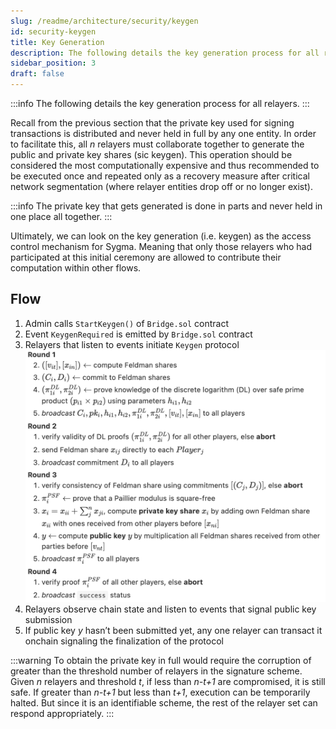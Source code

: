 ```yaml
---
slug: /readme/architecture/security/keygen
id: security-keygen
title: Key Generation
description: The following details the key generation process for all relayers.
sidebar_position: 3
draft: false
---
```


:::info
The following details the key generation process for all relayers.
:::

Recall from the previous section that the private key used for signing transactions is distributed and never held in full by any one entity. In order to facilitate this, all *n* relayers must collaborate together to generate the public and private key shares (sic keygen). This operation should be considered the most computationally expensive and thus recommended to be executed once and repeated only as a recovery measure after critical network segmentation (where relayer entities drop off or no longer exist).

:::info
The private key that gets generated is done in parts and never held in one place all together.
:::

Ultimately, we can look on the key generation (i.e. keygen) as the access control mechanism for Sygma. Meaning that only those relayers who had participated at this initial ceremony are allowed to contribute their computation within other flows.

## Flow

1. Admin calls `StartKeygen()` of `Bridge.sol` contract
2. Event `KeygenRequired` is emitted by `Bridge.sol` contract
3. Relayers that listen to events initiate `Keygen` protocol
  ![](<../../../static/assets/keygen_flow.png>)
4. Relayers observe chain state and listen to events that signal public key submission
5. If public key *y* hasn’t been submitted yet, any one relayer can transact it onchain signaling the finalization of the protocol

:::warning
To obtain the private key in full would require the corruption of greater than the threshold number of relayers in the signature scheme. Given *n* relayers and threshold *t*, if less than *n-t+1* are compromised, it is still safe. If greater than *n-t+1* but less than *t+1*, execution can be temporarily halted. But since it is an identifiable scheme, the rest of the relayer set can respond appropriately.
:::